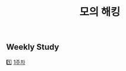 <div align="center">
  <h1> 모의 해킹 </h1>
  <br />
</div>

## Weekly Study

1️⃣ [1주차](https://github.com/yws-318/Penetration-Testing/blob/main/Master%20Plan/Week%201/%EC%88%98%EC%97%85%EC%A0%95%EB%A6%AC.md)<br />

